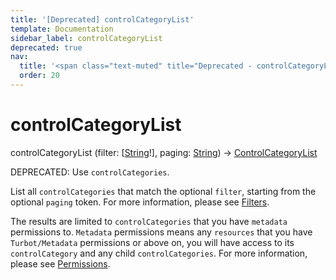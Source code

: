 ```yaml
---
title: '[Deprecated] controlCategoryList'
template: Documentation
sidebar_label: controlCategoryList
deprecated: true
nav:
  title: '<span class="text-muted" title="Deprecated - controlCategoryList">&osol; <em>controlCategoryList</em></span>'
  order: 20
---
```


# controlCategoryList

<div className="pb-4 font-roboto-slab text-lg"><span className="font-bold">controlCategoryList</span> <span style={{'fontWeight':400,'fontSize':'0.85em'}}>(filter: [<a href="/guardrails/docs/reference/graphql/scalar/String">String</a>!], paging: <a href="/guardrails/docs/reference/graphql/scalar/String">String</a>) &rarr; <a href="/guardrails/docs/reference/graphql/object/ControlCategoryList">ControlCategoryList</a></span>
</div>

<span class="deprecated-field"><span class="deprecated-title">DEPRECATED:</span> Use `controlCategories`.</span>

List all `controlCategories` that match the optional `filter`, starting from the optional `paging` token. For more information, please see [Filters](https://turbot.com/guardrails/docs/reference/filter).

The results are limited to `controlCategories` that you have `metadata` permissions to. `Metadata` permissions means any `resources` that you have `Turbot/Metadata` permissions or above on, you will have access to its `controlCategory` and any child `controlCategories`. For more information, please see [Permissions](https://turbot.com/guardrails/docs/concepts/iam/permissions).